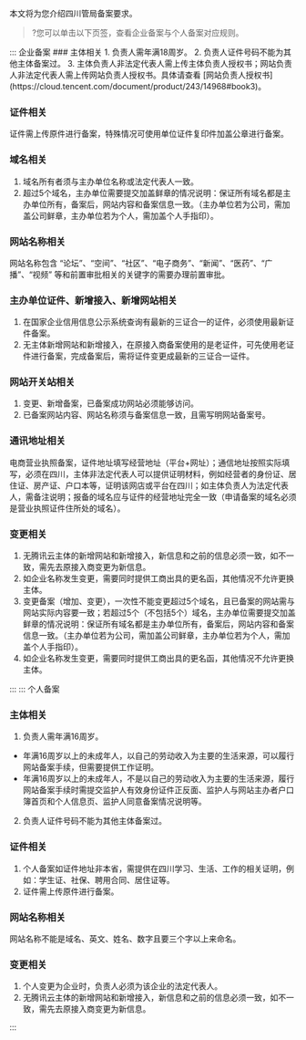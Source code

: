 本文将为您介绍四川管局备案要求。
>?您可以单击以下页签，查看企业备案与个人备案对应规则。


<dx-tabs>
::: 企业备案
### 主体相关
1. 负责人需年满18周岁。
2. 负责人证件号码不能为其他主体备案过。
3. 主体负责人非法定代表人需上传主体负责人授权书；网站负责人非法定代表人需上传网站负责人授权书。具体请查看 [网站负责人授权书](https://cloud.tencent.com/document/product/243/14968#book3)。


### 证件相关
证件需上传原件进行备案，特殊情况可使用单位证件复印件加盖公章进行备案。

### 域名相关
1. 域名所有者须与主办单位名称或法定代表人一致。
2. 超过5个域名，主办单位需要提交加盖鲜章的情况说明：保证所有域名都是主办单位所有，备案后，网站内容和备案信息一致。（主办单位若为公司，需加盖公司鲜章，主办单位若为个人，需加盖个人手指印）。

### 网站名称相关
网站名称包含 “论坛”、“空间”、“社区”、“电子商务”、“新闻”、“医药”、“广播”、“视频” 等和前置审批相关的关键字的需要办理前置审批。

### 主办单位证件、新增接入、新增网站相关
1. 在国家企业信用信息公示系统查询有最新的三证合一的证件，必须使用最新证件备案。
2. 无主体新增网站和新增接入，在原接入商备案使用的是老证件，可先使用老证件进行备案，完成备案后，需将证件变更成最新的三证合一证件。

### 网站开关站相关
1. 变更、新增备案，已备案成功网站必须能够访问。
2. 已备案网站内容、网站名称须与备案信息一致，且需写明网站备案号。

### 通讯地址相关
电商营业执照备案，证件地址填写经营地址（平台+网址）；通信地址按照实际填写，必须在四川，主体非法定代表人可以提供证明材料，例如经营者的身份证、居住证、房产证、户口本等，证明该网店或平台在四川；如主体负责人为法定代表人，需备注说明；报备的域名应与证件的经营地址完全一致（申请备案的域名必须是营业执照证件住所处的域名）。

### 变更相关
1. 无腾讯云主体的新增网站和新增接入，新信息和之前的信息必须一致，如不一致，需先去原接入商变更为新信息。
2. 如企业名称发生变更，需要同时提供工商出具的更名函，其他情况不允许更换主体。
3. 变更备案（增加、变更），一次性不能变更超过5个域名，且已备案的网站需与网站实际内容要一致；若超过5个（不包括5个）域名，主办单位需要提交加盖鲜章的情况说明：保证所有域名都是主办单位所有，备案后，网站内容和备案信息一致。（主办单位若为公司，需加盖公司鲜章，主办单位若为个人，需加盖个人手指印）。
4. 如企业名称发生变更，需要同时提供工商出具的更名函，其他情况不允许更换主体。

::: 
::: 个人备案
### 主体相关
1. 负责人需年满16周岁。
 - 年满16周岁以上的未成年人，以自己的劳动收入为主要的生活来源，可以履行网站备案手续，但需要提供工作证明。
 - 年满16周岁以上的未成年人，不是以自己的劳动收入为主要的生活来源，履行网站备案手续时需提交监护人有效身份证件正反面、监护人与网站主办者户口簿首页和个人信息页、监护人同意备案情况说明等。
2. 负责人证件号码不能为其他主体备案过。

### 证件相关
1. 个人备案如证件地址非本省，需提供在四川学习、生活、工作的相关证明，例如：学生证、社保、聘用合同、居住证等。
2. 证件需上传原件进行备案。

### 网站名称相关
网站名称不能是域名、英文、姓名、数字且要三个字以上来命名。

### 变更相关
1. 个人变更为企业时，负责人必须为该企业的法定代表人。
2. 无腾讯云主体的新增网站和新增接入，新信息和之前的信息必须一致，如不一致，需先去原接入商变更为新信息。

:::
</dx-tabs>



